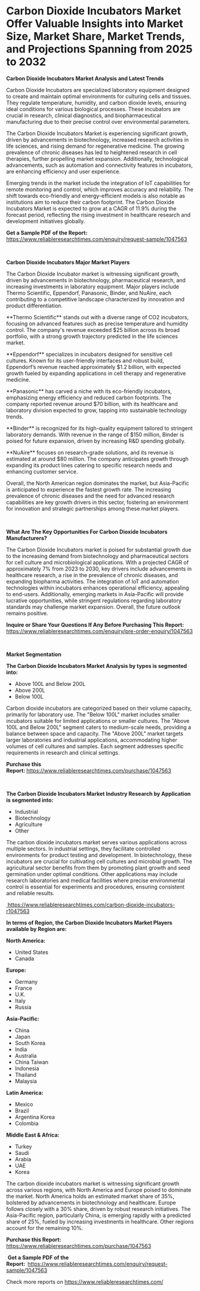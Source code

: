 <p><h1>Carbon Dioxide Incubators Market Offer Valuable Insights into Market Size, Market Share, Market Trends, and Projections Spanning from 2025 to 2032</h1></p><p><strong>Carbon Dioxide Incubators Market Analysis and Latest Trends</strong></p>
<p><p>Carbon Dioxide Incubators are specialized laboratory equipment designed to create and maintain optimal environments for culturing cells and tissues. They regulate temperature, humidity, and carbon dioxide levels, ensuring ideal conditions for various biological processes. These incubators are crucial in research, clinical diagnostics, and biopharmaceutical manufacturing due to their precise control over environmental parameters.</p><p>The Carbon Dioxide Incubators Market is experiencing significant growth, driven by advancements in biotechnology, increased research activities in life sciences, and rising demand for regenerative medicine. The growing prevalence of chronic diseases has led to heightened research in cell therapies, further propelling market expansion. Additionally, technological advancements, such as automation and connectivity features in incubators, are enhancing efficiency and user experience.</p><p>Emerging trends in the market include the integration of IoT capabilities for remote monitoring and control, which improves accuracy and reliability. The shift towards eco-friendly and energy-efficient models is also notable as institutions aim to reduce their carbon footprint. The Carbon Dioxide Incubators Market is expected to grow at a CAGR of 11.9% during the forecast period, reflecting the rising investment in healthcare research and development initiatives globally.</p></p>
<p><strong>Get a Sample PDF of the Report:&nbsp;</strong> <a href="https://www.reliableresearchtimes.com/enquiry/request-sample/1047563?utm_campaign=3252&utm_medium=2&utm_source=Github&utm_content=ia&utm_term=10042025&utm_id=carbon-dioxide-incubators">https://www.reliableresearchtimes.com/enquiry/request-sample/1047563</a></p>
<p>&nbsp;</p>
<p><strong>Carbon Dioxide Incubators Major Market Players</strong></p>
<p><p>The Carbon Dioxide Incubator market is witnessing significant growth, driven by advancements in biotechnology, pharmaceutical research, and increasing investments in laboratory equipment. Major players include Thermo Scientific, Eppendorf, Panasonic, Binder, and NuAire, each contributing to a competitive landscape characterized by innovation and product differentiation.</p><p>**Thermo Scientific** stands out with a diverse range of CO2 incubators, focusing on advanced features such as precise temperature and humidity control. The company's revenue exceeded $25 billion across its broad portfolio, with a strong growth trajectory predicted in the life sciences market.</p><p>**Eppendorf** specializes in incubators designed for sensitive cell cultures. Known for its user-friendly interfaces and robust build, Eppendorf’s revenue reached approximately $1.2 billion, with expected growth fueled by expanding applications in cell therapy and regenerative medicine.</p><p>**Panasonic** has carved a niche with its eco-friendly incubators, emphasizing energy efficiency and reduced carbon footprints. The company reported revenue around $70 billion, with its healthcare and laboratory division expected to grow, tapping into sustainable technology trends.</p><p>**Binder** is recognized for its high-quality equipment tailored to stringent laboratory demands. With revenue in the range of $150 million, Binder is poised for future expansion, driven by increasing R&D spending globally.</p><p>**NuAire** focuses on research-grade solutions, and its revenue is estimated at around $80 million. The company anticipates growth through expanding its product lines catering to specific research needs and enhancing customer service.</p><p>Overall, the North American region dominates the market, but Asia-Pacific is anticipated to experience the fastest growth rate. The increasing prevalence of chronic diseases and the need for advanced research capabilities are key growth drivers in this sector, fostering an environment for innovation and strategic partnerships among these market players.</p></p>
<p>&nbsp;</p>
<p><strong>What Are The Key Opportunities For Carbon Dioxide Incubators Manufacturers?</strong></p>
<p><p>The Carbon Dioxide Incubators market is poised for substantial growth due to the increasing demand from biotechnology and pharmaceutical sectors for cell culture and microbiological applications. With a projected CAGR of approximately 7% from 2023 to 2030, key drivers include advancements in healthcare research, a rise in the prevalence of chronic diseases, and expanding biopharma activities. The integration of IoT and automation technologies within incubators enhances operational efficiency, appealing to end-users. Additionally, emerging markets in Asia-Pacific will provide lucrative opportunities, while stringent regulations regarding laboratory standards may challenge market expansion. Overall, the future outlook remains positive.</p></p>
<p><strong>Inquire or Share Your Questions If Any Before Purchasing This Report:</strong> <a href="https://www.reliableresearchtimes.com/enquiry/pre-order-enquiry/1047563?utm_campaign=3252&utm_medium=2&utm_source=Github&utm_content=ia&utm_term=10042025&utm_id=carbon-dioxide-incubators">https://www.reliableresearchtimes.com/enquiry/pre-order-enquiry/1047563</a></p>
<p>&nbsp;</p>
<p><strong>Market Segmentation</strong></p>
<p><strong>The Carbon Dioxide Incubators Market Analysis by types is segmented into:</strong></p>
<p><ul><li>Above 100L and Below 200L</li><li>Above 200L</li><li>Below 100L</li></ul></p>
<p><p>Carbon dioxide incubators are categorized based on their volume capacity, primarily for laboratory use. The "Below 100L" market includes smaller incubators suitable for limited applications or smaller cultures. The "Above 100L and Below 200L" segment caters to medium-scale needs, providing a balance between space and capacity. The "Above 200L" market targets larger laboratories and industrial applications, accommodating higher volumes of cell cultures and samples. Each segment addresses specific requirements in research and clinical settings.</p></p>
<p><strong>Purchase this Report:&nbsp;</strong><a href="https://www.reliableresearchtimes.com/purchase/1047563?utm_campaign=3252&utm_medium=2&utm_source=Github&utm_content=ia&utm_term=10042025&utm_id=carbon-dioxide-incubators">https://www.reliableresearchtimes.com/purchase/1047563</a></p>
<p>&nbsp;</p>
<p><strong>The Carbon Dioxide Incubators Market Industry Research by Application is segmented into:</strong></p>
<p><ul><li>Industrial</li><li>Biotechnology</li><li>Agriculture</li><li>Other</li></ul></p>
<p><p>The carbon dioxide incubators market serves various applications across multiple sectors. In industrial settings, they facilitate controlled environments for product testing and development. In biotechnology, these incubators are crucial for cultivating cell cultures and microbial growth. The agricultural sector benefits from them by promoting plant growth and seed germination under optimal conditions. Other applications may include research laboratories and medical facilities where precise environmental control is essential for experiments and procedures, ensuring consistent and reliable results.</p></p>
<p><a href="https://www.reliableresearchtimes.com/carbon-dioxide-incubators-r1047563?utm_campaign=3252&utm_medium=2&utm_source=Github&utm_content=ia&utm_term=10042025&utm_id=carbon-dioxide-incubators">&nbsp;https://www.reliableresearchtimes.com/carbon-dioxide-incubators-r1047563</a></p>
<p><strong>In terms of Region, the Carbon Dioxide Incubators Market Players available by Region are:</strong></p>
<p>
    <p> <strong> North America: </strong>
        <ul>
            <li>United States</li>
            <li>Canada</li>
        </ul>
        </p> 
    <p> <strong> Europe: </strong>
        <ul>
            <li>Germany</li>
            <li>France</li>
            <li>U.K.</li>
            <li>Italy</li>
            <li>Russia</li>
        </ul>
        </p> 
    <p> <strong> Asia-Pacific: </strong>
        <ul>
            <li>China</li>
            <li>Japan</li>
            <li>South Korea</li>
            <li>India</li>
            <li>Australia</li>
            <li>China Taiwan</li>
            <li>Indonesia</li>
            <li>Thailand</li>
            <li>Malaysia</li>
        </ul>
        </p> 
    <p> <strong> Latin America: </strong>
        <ul>
            <li>Mexico</li>
            <li>Brazil</li>
            <li>Argentina Korea</li>
            <li>Colombia</li>
        </ul>
        </p> 
    <p> <strong> Middle East & Africa: </strong>
        <ul>
            <li>Turkey</li>
            <li>Saudi</li>
            <li>Arabia</li>
            <li>UAE</li>
            <li>Korea</li>
        </ul>
    </p>
    </p>
<p><p>The carbon dioxide incubators market is witnessing significant growth across various regions, with North America and Europe poised to dominate the market. North America holds an estimated market share of 35%, bolstered by advancements in biotechnology and healthcare. Europe follows closely with a 30% share, driven by robust research initiatives. The Asia-Pacific region, particularly China, is emerging rapidly with a predicted share of 25%, fueled by increasing investments in healthcare. Other regions account for the remaining 10%.</p></p>
<p><strong>Purchase this Report: </strong><a href="https://www.reliableresearchtimes.com/purchase/1047563?utm_campaign=3252&utm_medium=2&utm_source=Github&utm_content=ia&utm_term=10042025&utm_id=carbon-dioxide-incubators">https://www.reliableresearchtimes.com/purchase/1047563</a></p>
<p>&nbsp;<strong>Get a Sample PDF of the Report:&nbsp;&nbsp;</strong><a href="https://www.reliableresearchtimes.com/enquiry/request-sample/1047563?utm_campaign=3252&utm_medium=2&utm_source=Github&utm_content=ia&utm_term=10042025&utm_id=carbon-dioxide-incubators">https://www.reliableresearchtimes.com/enquiry/request-sample/1047563</a></p>
<p><strong></strong></p>
<p>Check more reports on <a href="https://www.reliableresearchtimes.com/?utm_campaign=3252&utm_medium=2&utm_source=Github&utm_content=ia&utm_term=10042025&utm_id=carbon-dioxide-incubators">https://www.reliableresearchtimes.com/</a></p>